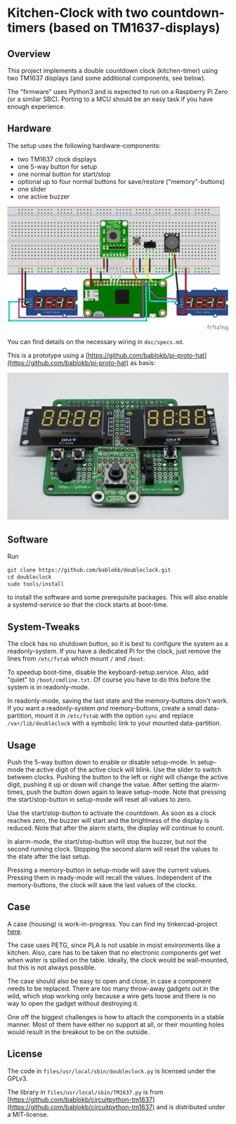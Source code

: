 Kitchen-Clock with two countdown-timers (based on TM1637-displays)
==================================================================

Overview
--------

This project implements a double countdown clock (kitchen-timer) using
two TM1637 displays (and some additional components, see below).

The "firmware" uses Python3 and is expected to run on a Raspberry Pi Zero
(or a similar SBC). Porting to a MCU should be an easy task if you have
enough experience.


Hardware
--------

The setup uses the following hardware-components:

  - two TM1637 clock displays
  - one 5-way button for setup
  - one normal button for start/stop
  - optional up to four normal buttons for save/restore ("memory"-buttons)
  - one slider
  - one active buzzer

![](doc/doubleclock-breadboard.png)

You can find details on the necessary wiring in `doc/specs.md`.

This is a prototype using a
[https://github.com/bablokb/pi-proto-hat](https://github.com/bablokb/pi-proto-hat)
as basis:

![](doc/prototype.jpg)


Software
--------

Run

    git clone https://github.com/bablokb/doubleclock.git
    cd doubleclock
    sudo tools/install

to install the software and some prerequisite packages. This will also enable
a systemd-service so that the clock starts at boot-time.


System-Tweaks
-------------

The clock has no shutdown button, so it is best to configure the system
as a readonly-system. If you have a dedicated Pi for the clock, just remove
the lines from `/etc/fstab` which mount `/` and `/boot`.

To speedup boot-time, disable the keyboard-setup.service. Also, add "quiet"
to `/boot/cmdline.txt`. Of course you have to do this before the system is
in readonly-mode.

In readonly-mode, saving the last state and the memory-buttons don't work.
If you want a readonly-system *and* memory-buttons, create a small
data-partition, mount it in `/etc/fstab` with the option `sync` and
replace `/var/lib/doubleclock` with a symbolic link to your mounted
data-partition.


Usage
-----

Push the 5-way button down to enable or disable setup-mode. In setup-mode the
active digit of the active clock will blink. Use the slider to switch between
clocks. Pushing the button to the left or right will change the active digit,
pushing it up or down will change the value. After setting the alarm-times,
push the button down again to leave setup-mode. Note that pressing the
start/stop-button in setup-mode will reset all values to zero.

Use the start/stop-button to activate the countdown. As soon as a clock
reaches zero, the buzzer will start and the brightness of the display is
reduced. Note that after the alarm starts, the display will continue to
count.

In alarm-mode, the start/stop-button will stop the buzzer, but not the second
running clock. Stopping the second alarm will reset the values to the state
after the last setup.

Pressing a memory-button in setup-mode will save the current values. Pressing
them in ready-mode will recall the values. Independent of the memory-buttons,
the clock will save the last values of the clocks.


Case
----

A case (housing) is work-in-progress. You can find my tinkercad-project
[here](https://www.tinkercad.com/things/8dUa6ugfUpZ).

The case uses PETG, since PLA is not usable in moist environments like a
kitchen. Also, care has to be taken that no electronic components get wet
when water is spilled on the table. Ideally, the clock would be wall-mounted,
but this is not always possible.

The case should also be easy to open and close, in case a component needs
to be replaced. There are too many throw-away gadgets out in the wild, which
stop working only because a wire gets loose and there is no way to open
the gadget without destroying it.


One off the biggest challenges is how to attach the components in a
stable manner. Most of them have either no support at all, or their
mounting holes would result in the breakout to be on the outside.


License
-------

The code in `files/usr/local/sbin/doubleclock.py` is licensed under the GPLv3.

The library in `files/usr/local/sbin/TM1637.py` is from
[https://github.com/bablokb/circuitpython-tm1637](https://github.com/bablokb/circuitpython-tm1637)
and is distributed under a MIT-license.
